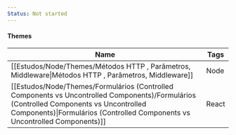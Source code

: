 ```yaml
---
Status: Not started
---
```

#### Themes

|Name|Tags|
|---|---|
|[[Estudos/Node/Themes/Métodos HTTP , Parâmetros, Middleware\|Métodos HTTP , Parâmetros, Middleware]]|Node|
|[[Estudos/Node/Themes/Formulários (Controlled Components vs Uncontrolled Components)/Formulários (Controlled Components vs Uncontrolled Components)\|Formulários (Controlled Components vs Uncontrolled Components)]]|React|